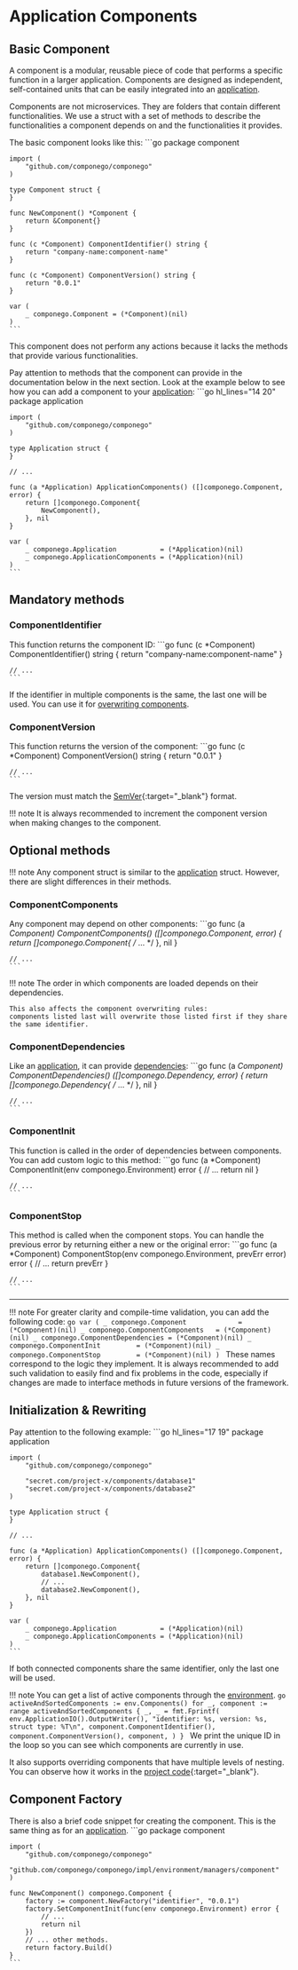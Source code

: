 # Application Components

## Basic Component

A component is a modular, reusable piece of code that performs a specific function in a larger application.
Components are designed as independent, self-contained units that can be easily integrated into an [application](./application.md).

Components are not microservices. They are folders that contain different functionalities.
We use a struct with a set of methods to describe the functionalities a component depends on and the functionalities it provides.

The basic component looks like this:
    ```go
    package component

    import (
        "github.com/componego/componego"
    )

    type Component struct {
    }

    func NewComponent() *Component {
        return &Component{}
    }

    func (c *Component) ComponentIdentifier() string {
        return "company-name:component-name"
    }

    func (c *Component) ComponentVersion() string {
        return "0.0.1"
    }

    var (
        _ componego.Component = (*Component)(nil)
    )
    ```
This component does not perform any actions because it lacks the methods that provide various functionalities.

Pay attention to methods that the component can provide in the documentation below in the next section.
Look at the example below to see how you can add a component to your [application](./application.md#applicationcomponents):
    ```go hl_lines="14 20"
    package application

    import (
        "github.com/componego/componego"
    )

    type Application struct {
    }

    // ...

    func (a *Application) ApplicationComponents() ([]componego.Component, error) {
        return []componego.Component{
            NewComponent(),
        }, nil
    }

    var (
        _ componego.Application           = (*Application)(nil)
        _ componego.ApplicationComponents = (*Application)(nil)
    )
    ```

## Mandatory methods

### ComponentIdentifier

This function returns the component ID:
    ```go
    func (c *Component) ComponentIdentifier() string {
        return "company-name:component-name"
    }

    // ...
    ```
If the identifier in multiple components is the same, the last one will be used.
You can use it for [overwriting components](./component.md#initialization-rewriting).

### ComponentVersion

This function returns the version of the component:
    ```go
    func (c *Component) ComponentVersion() string {
        return "0.0.1"
    }

    // ...
    ```
The version must match the [SemVer](https://semver.org/){:target="_blank"} format.

!!! note
    It is always recommended to increment the component version when making changes to the component.

## Optional methods

!!! note
    Any component struct is similar to the [application](./application.md) struct.
    However, there are slight differences in their methods.

### ComponentComponents

Any component may depend on other components:
    ```go
    func (a *Component) ComponentComponents() ([]componego.Component, error) {
        return []componego.Component{ /* ... */ }, nil
    }

    // ...
    ```

!!! note
    The order in which components are loaded depends on their dependencies.

    This also affects the component overwriting rules:
    components listed last will overwrite those listed first if they share the same identifier.

### ComponentDependencies

Like an [application](./application.md#applicationdependencies), it can provide [dependencies](./dependency.md):
    ```go
    func (a *Component) ComponentDependencies() ([]componego.Dependency, error) {
        return []componego.Dependency{ /* ... */ }, nil
    }

    // ...
    ```

### ComponentInit

This function is called in the order of dependencies between components.
You can add custom logic to this method:
    ```go
    func (a *Component) ComponentInit(env componego.Environment) error {
        // ...
        return nil
    }

    // ...
    ```

### ComponentStop

This method is called when the component stops.
You can handle the previous error by returning either a new or the original error:
    ```go
    func (a *Component) ComponentStop(env componego.Environment, prevErr error)  error {
        // ...
        return prevErr
    }

    // ...
    ```

<hr/>

!!! note
    For greater clarity and compile-time validation, you can add the following code:
    ```go
    var (
        _ componego.Component             = (*Component)(nil)
        _ componego.ComponentComponents   = (*Component)(nil)
        _ componego.ComponentDependencies = (*Component)(nil)
        _ componego.ComponentInit         = (*Component)(nil)
        _ componego.ComponentStop         = (*Component)(nil)
    )
    ```
    These names correspond to the logic they implement.
    It is always recommended to add such validation to easily find and fix problems in the code,
    especially if changes are made to interface methods in future versions of the framework.

## Initialization & Rewriting

Pay attention to the following example:
    ```go hl_lines="17 19"
    package application

    import (
        "github.com/componego/componego"

        "secret.com/project-x/components/database1"
        "secret.com/project-x/components/database2"
    )

    type Application struct {
    }

    // ...

    func (a *Application) ApplicationComponents() ([]componego.Component, error) {
        return []componego.Component{
            database1.NewComponent(),
            // ...
            database2.NewComponent(),
        }, nil
    }

    var (
        _ componego.Application           = (*Application)(nil)
        _ componego.ApplicationComponents = (*Application)(nil)
    )
    ```
If both connected components share the same identifier, only the last one will be used.

!!! note
    You can get a list of active components through the [environment](./environment.md).
    ```go
    activeAndSortedComponents := env.Components()
    for _, component := range activeAndSortedComponents {
        _, _ = fmt.Fprintf(
            env.ApplicationIO().OutputWriter(),
            "identifier: %s, version: %s, struct type: %T\n",
            component.ComponentIdentifier(), component.ComponentVersion(), component,
        )
    }
    ```
    We print the unique ID in the loop so you can see which components are currently in use.

It also supports overriding components that have multiple levels of nesting.
You can observe how it works in the [project code](https://github.com/componego/componego/blob/master/impl/environment/managers/component/tests/manager.go){:target="_blank"}.

## Component Factory

There is also a brief code snippet for creating the component.
This is the same thing as for an [application](./application.md#application-factory).
    ```go
    package component

    import (
        "github.com/componego/componego"
        "github.com/componego/componego/impl/environment/managers/component"
    )

    func NewComponent() componego.Component {
        factory := component.NewFactory("identifier", "0.0.1")
        factory.SetComponentInit(func(env componego.Environment) error {
            // ...
            return nil
        })
        // ... other methods.
        return factory.Build()
    }
    ```
